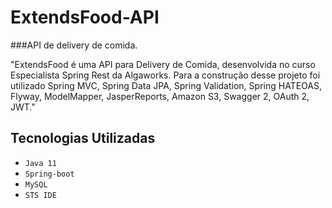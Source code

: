 # ExtendsFood-API
###API de delivery de comida. 

"ExtendsFood é uma API para Delivery de Comida, desenvolvida no curso Especialista Spring Rest da Algaworks. 
Para a construção desse projeto foi utilizado Spring MVC, Spring Data JPA, Spring Validation, Spring HATEOAS, Flyway, ModelMapper, JasperReports, Amazon S3, Swagger 2, OAuth 2, JWT."

## Tecnologias Utilizadas 
- `Java 11`
- `Spring-boot`
- `MySQL`
- `STS IDE`
